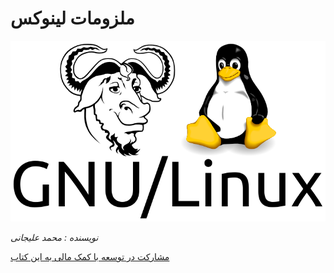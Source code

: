 # ملزومات لینوکس

![نماد گنو/لینوکس](./images/index/book_logo.png)

*نویسنده : محمد علیجانی*

[مشارکت در توسعه با کمک مالی به این کتاب](https://idpay.ir/lin4e-donation)

